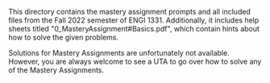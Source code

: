 This directory contains the mastery assignment prompts and all included files from the Fall 2022 semester of ENGI 1331. Additionally, it includes help sheets titled "0_MasteryAssignment#Basics.pdf", which contain hints about how to solve the given problems.

Solutions for Mastery Assignments are unfortunately not available. However, you are always welcome to see a UTA to go over how to solve any of the Mastery Assignments.
